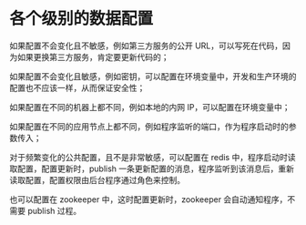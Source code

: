 # 各个级别的数据配置

如果配置不会变化且不敏感，例如第三方服务的公开 URL，可以写死在代码，因为如果更换第三方服务，肯定要更新代码的；

如果配置不会变化且敏感，例如密钥，可以配置在环境变量中，开发和生产环境的配置也不应该一样，从而保证安全性；

如果配置在不同的机器上都不同，例如本地的内网 IP，可以配置在环境变量中；

如果配置在不同的应用节点上都不同，例如程序监听的端口，作为程序启动时的参数传入；

对于频繁变化的公共配置，且不是非常敏感，可以配置在 redis 中，程序启动时读取配置，配置更新时，publish 一条更新配置的消息，程序监听到该消息后，重新读取配置，配置权限由后台程序通过角色来控制。

也可以配置在 zookeeper 中，这时配置更新时，zookeeper 会自动通知程序，不需要 publish 过程。
